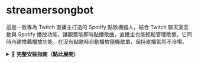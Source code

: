 # streamersongbot
這是一款專為 Twitch 直播主打造的 Spotify 點歌機器人，結合 Twitch 聊天室互動與 Spotify 播放功能，讓觀眾能即時點播歌曲，直播主也能輕鬆管理歌單。它同時內建推薦播放功能，在沒有點歌時自動播放隨機歌單，保持直播氣氛不冷場。
<details> 
<summary>🚀 <strong>完整安裝指南（點此展開）</strong></summary>

```
bash
# 1️⃣ 安裝 Python 3.8+
python --version

# 2️⃣ 安裝 pip（如已內建可略過）

# 3️⃣ 下載專案
git clone https://github.com/YOUR_USERNAME/streamersongbot.git
cd streamersongbot

# 4️⃣ 安裝必要套件
pip install -r requirements.txt
```
---
🔧 Twitch 機器人設定

打開 `twitch_bot.py` 修改以下內容：
```
python
NICKNAME = '你的Twitch帳號'
TOKEN = 'oauth:你的Twitch OAuth Token'
CHANNEL = '你的Twitch頻道名稱'
```
Twitch Token 取得方式：

到 [Twitch Token Generator](https://twitchtokengenerator.com/) 取得 `chat:read` + `chat:edit` 權限的 Token。

---
🔧 Spotify 機器人設定

打開 `spotify_login.py` 修改以下內容：
```
python
CLIENT_ID = '你的Spotify Client ID'
CLIENT_SECRET = '你的Spotify Client Secret'
REDIRECT_URI = 'http://127.0.0.1:8888/callback'
```
Spotify Key 取得方式：

1️⃣ 到 [Spotify 開發者中心](https://developer.spotify.com/dashboard)。

2️⃣ 創建應用，取得 Client ID 和 Client Secret。

3️⃣ 在 Redirect URI 加入：`http://127.0.0.1:8888/callback`。

---
🔧 Ngrok 路徑設定

打開 `start_server.py` 修改：
```
python
ngrok_path = r"C:\路徑\到你的\ngrok.exe"
```
💡 建議改寫成同資料夾執行：
```
python
import os
ngrok_path = os.path.join(os.path.dirname(__file__), "ngrok.exe")
```
---
🚀 啟動機器人
```
bash
python start_server.py
```
✅ 啟動後會自動開啟：

‧控制台：`http://127.0.0.1:8888/admin`

‧Ngrok 外網網址(可以讓nightbot抓資料)
---
💡 聊天指令

| 指令               | 功能                     |
|--------------------|--------------------------|
| `!newsong 歌名`    | 新增歌曲到排隊清單       |
| `!queue`           | 顯示目前排隊歌單         |

---
Night Bot設定(可做可不做)

功能<聊天室抓排隊歌單>

設定Commands:
```
Name:自訂指令
Response:$(urlfetch ngrok外部網址/)
Required User-Level:Everyone
```
</details>


